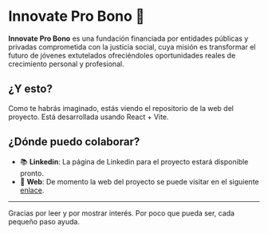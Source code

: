 # Innovate Pro Bono 🌱

**Innovate Pro Bono** es una fundación financiada por entidades públicas y privadas comprometida con la justicia social, cuya misión es transformar el futuro de jóvenes extutelados ofreciéndoles oportunidades reales de crecimiento personal y profesional.

## ¿Y esto?

Como te habrás imaginado, estás viendo el repositorio de la web del proyecto. Está desarrollada usando React + Vite.

## ¿Dónde puedo colaborar?

- 📚 **Linkedin**: La página de Linkedin para el proyecto estará disponible pronto.
- 🚀 **Web**: De momento la web del proyecto se puede visitar en el siguiente [enlace](https://innovate-pro-bono.vercel.app/).

---

Gracias por leer y por mostrar interés. Por poco que pueda ser, cada pequeño paso ayuda.
